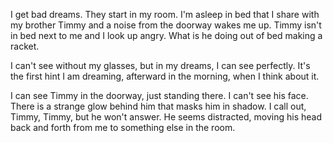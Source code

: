 I get bad dreams. They start in my room. I'm asleep in bed that I share with my brother Timmy and a noise from the doorway wakes me up. Timmy isn't in bed next to me and I look up angry. What is he doing out of bed making a racket.

I can't see without my glasses, but in my dreams, I can see perfectly. It's the first hint I am dreaming, afterward in the morning, when I think about it.

I can see Timmy in the doorway, just standing there. I can't see his face. There is a strange glow behind him that masks him in shadow. I call out, Timmy, Timmy, but he won't answer. He seems distracted, moving his head back and forth from me to something else in the room.
